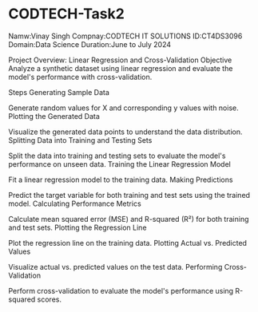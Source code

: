 # CODTECH-Task2
Namw:Vinay Singh
Compnay:CODTECH IT SOLUTIONS
ID:CT4DS3096
Domain:Data Science
Duration:June to July 2024

Project Overview: Linear Regression and Cross-Validation
Objective
Analyze a synthetic dataset using linear regression and evaluate the model's performance with cross-validation.

Steps
Generating Sample Data

Generate random values for X and corresponding y values with noise.
Plotting the Generated Data

Visualize the generated data points to understand the data distribution.
Splitting Data into Training and Testing Sets

Split the data into training and testing sets to evaluate the model's performance on unseen data.
Training the Linear Regression Model

Fit a linear regression model to the training data.
Making Predictions

Predict the target variable for both training and test sets using the trained model.
Calculating Performance Metrics

Calculate mean squared error (MSE) and R-squared (R²) for both training and test sets.
Plotting the Regression Line

Plot the regression line on the training data.
Plotting Actual vs. Predicted Values

Visualize actual vs. predicted values on the test data.
Performing Cross-Validation

Perform cross-validation to evaluate the model's performance using R-squared scores.





